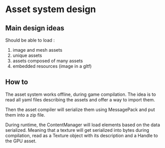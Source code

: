 # Asset system design


## Main design ideas

Should be able to load :

1. image and mesh assets
2. unique assets
3. assets composed of many assets
4. embedded resources (image in a gltf)

## How to

The asset system works offline, during game compilation. The idea is to read all yaml files describing the assets and offer a way to import them.

Then the asset compiler will serialize them using MessagePack and put them into a zip file.

During runtime, the ContentManager will load elements based on the data serialized. Meaning that a texture will get serialized into bytes during compilation, read as a Texture object with its description and a Handle to the GPU asset.